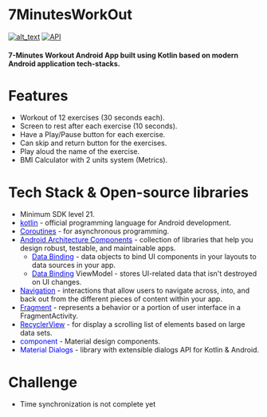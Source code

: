 # 7MinutesWorkOut
[![_alt_text_](https://img.shields.io/badge/kotlin-1.8.20-7F52FF?style-for-the-badge&logo=kotlin)](https://kotlinlang.org/)
[![API](https://img.shields.io/badge/API-31%2B-brightgreen.svg?style=flat)](https://android-arsenal.com/api?level=31)
#### 7-Minutes Workout Android App built using Kotlin based on modern Android application tech-stacks.

# Features
- Workout of 12 exercises (30 seconds each).
- Screen to rest after each exercise (10 seconds).
- Have a Play/Pause button for each exercise.
- Can skip and return button for the exercises.
- Play aloud the name of the exercise.
- BMI Calculator with 2 units system (Metrics).

# Tech Stack & Open-source libraries
- Minimum SDK level 21.
- [<span style="color:blue">kotlin</span>](https://kotlinlang.org/) - official programming language for Android development.
- [<span style="color:blue">Coroutines</span>](https://kotlinlang.org/docs/coroutines-overview.html) - for asynchronous programming.
- [<span style="color:blue">Android Architecture Components</span>](https://developer.android.com/topic/architecture?hl=en) - collection of libraries that help you design robust, testable, and maintainable apps.
  - [<span style="color:blue"> Data Binding</span>](https://developer.android.com/topic/libraries/data-binding) - data objects to bind UI components in your layouts to data sources in your app.
  -  [<span style="color:blue"> Data Binding</span>](https://developer.android.com/topic/libraries/architecture/viewmodel?hl=en) ViewModel - stores UI-related data that isn't destroyed on UI changes.
- [<span style="color:blue"> Navigation</span>](https://developer.android.com/guide/navigation?hl=en) - interactions that allow users to navigate across, into, and back out from the different pieces of content within your app.
- [<span style="color:blue"> Fragment</span>](https://developer.android.com/guide/fragments?hl=en)  - represents a behavior or a portion of user interface in a FragmentActivity.
- [<span style="color:blue"> RecyclerView</span>](https://developer.android.com/develop/ui/views/layout/recyclerview?hl=en)  - for display a scrolling list of elements based on large data sets.
-  <span style="color: blue">component</span>  - Material design components.
  - <span style="color:blue"> Material Dialogs</span>  - library with extensible dialogs API for Kotlin & Android.
# Challenge
- Time synchronization is not complete yet
